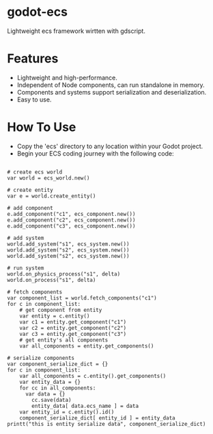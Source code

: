 # godot-ecs
Lightweight ecs framework wirtten with gdscript.

# Features

- Lightweight and high-performance.
- Independent of Node components, can run standalone in memory.
- Components and systems support serialization and deserialization.
- Easy to use.

# How To Use

- Copy the 'ecs' directory to any location within your Godot project.
- Begin your ECS coding journey with the following code:

```

# create ecs world
var world = ecs_world.new()

# create entity
var e = world.create_entity()

# add component
e.add_component("c1", ecs_component.new())
e.add_component("c2", ecs_component.new())
e.add_component("c3", ecs_component.new())

# add system
world.add_system("s1", ecs_system.new())
world.add_system("s2", ecs_system.new())
world.add_system("s2", ecs_system.new())

# run system
world.on_physics_process("s1", delta)
world.on_process("s1", delta)

# fetch components
var component_list = world.fetch_components("c1")
for c in component_list:
	# get component from entity
	var entity = c.entity()
	var c1 = entity.get_component("c1")
	var c2 = entity.get_component("c2")
	var c3 = entity.get_component("c3")
	# get entity's all components
	var all_components = entity.get_components()
	
# serialize components
var component_serialize_dict = {}
for c in component_list:
	var all_components = c.entity().get_components()
	var entity_data = {}
	for cc in all_components:
	  var data = {}
		cc.save(data)
		entity_data[ data.ecs_name ] = data
	var entity_id = c.entity().id()
	component_serialize_dict[ entity_id ] = entity_data
printt("this is entity serialize data", component_serialize_dict)

```
